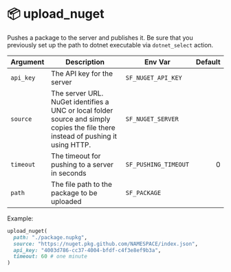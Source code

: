# 📦 upload_nuget

Pushes a package to the server and publishes it. Be sure that you previously set up the path to dotnet executable via `dotnet_select` action.

| Argument  | Description                                                                                                                      | Env Var              | Default |
|-----------|----------------------------------------------------------------------------------------------------------------------------------|----------------------|--------:|
| `api_key` | The API key for the server                                                                                                       | `SF_NUGET_API_KEY`   |         |
| `source`  | The server URL. NuGet identifies a UNC or local folder source and simply copies the file there instead of pushing it using HTTP. | `SF_NUGET_SERVER`    |         |
| `timeout` | The timeout for pushing to a server in seconds                                                                                   | `SF_PUSHING_TIMEOUT` |       0 |
| `path`    | The file path to the package to be uploaded                                                                                      | `SF_PACKAGE`         |         |

Example:

```ruby
upload_nuget(
  path: "./package.nupkg",
  source: "https://nuget.pkg.github.com/NAMESPACE/index.json",
  api_key: "4003d786-cc37-4004-bfdf-c4f3e8ef9b3a",
  timeout: 60 # one minute
)
```